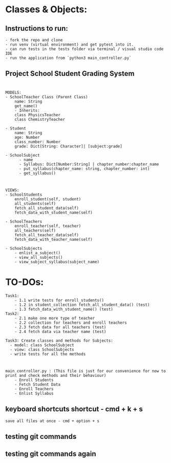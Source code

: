 # Classes & Objects:

## Instructions to run:
    - fork the repo and clone
    - run venv (virtual environment) and get pytest into it.
    - can run tests in the tests folder via terminal / visual studio code IDE
    - run the application from `python3 main_controller.py`

## Project School Student Grading System

#

    MODELS:
    - SchoolTeacher Class (Parent Class)
        name: String
        get_name()
        - Inherits:
        class PhysicsTeacher
        class ChemistryTeacher

    - Student 
        name: String
        age: Number
        class_number: Number
        grade: Dict[String: Character]| [subject:grade]

    - SchoolSubject
          - name
          - Syllabus: Dict[Number:String] | chapter_number:chapter_name
          - put_syllabus(chapter_name: string, chapter_number: int)
          - get_syllabus()
#
    VIEWS:
    - SchoolStudents
        enroll_student(self, student)
        all_students(self)
        fetch_all_student_data(self)
        fetch_data_with_student_name(self)

    - SchoolTeachers
        enroll_teacher(self, teacher)
        all_teachers(self)
        fetch_all_teacher_data(self)
        fetch_data_with_teacher_name(self)

    - SchoolSubjects
        - enlist_a_subject()
        - view_all_subjects()
        - view_subject_syllabus(subject_name)

#

# TO-DOs:
    Task1:
        - 1.1 write tests for enroll_students()
        - 1.2 in student_collection fetch_all_student_data() (test)
        - 1.3 fetch_data_with_student_name() (test)
    Task2:
        - 2.1 make one more type of teacher
        - 2.2 collection for teachers and enroll teachers
        - 2.3 fetch data for all teachers (test)
        - 2.4 fetch data via teacher name (test)
  
    Task3: Create classes and methods for Subjects:
      - model: class SchoolSubject
      - view: class SchoolSubjects
      - write tests for all the methods

#

    main_controller.py : (This file is just for our convenience for now to print and check methods and their behaviour)
        - Enroll Students
        - Fetch Student Data
        - Enroll Teachers
        - Enlist Syllabus
                
## keyboard shortcuts shortcut - cmd + k + s
    save all files at once - cmd + option + s
    

## testing git commands

## testing git commands again